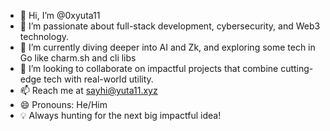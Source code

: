 - 👋 Hi, I’m @0xyuta11  
- 👀 I’m passionate about full-stack development, cybersecurity, and Web3 technology.  
- 🌱 I’m currently diving deeper into AI and Zk, and exploring some tech in Go like charm.sh and cli libs
- 💞️ I’m looking to collaborate on impactful projects that combine cutting-edge tech with real-world utility.  
- 📫 Reach me at sayhi@yuta11.xyz
- 😄 Pronouns: He/Him  
- 💡 Always hunting for the next big impactful idea!  


<!---
0xyuta11/0xyuta11 is a ✨ special ✨ repository because its `README.md` (this file) appears on your GitHub profile.
You can click the Preview link to take a look at your changes.
--->
